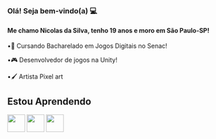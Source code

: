 ### Olá! Seja bem-vindo(a) 💻


#### Me chamo Nicolas da Silva, tenho 19 anos e moro em São Paulo-SP!


•📖 Cursando Bacharelado em Jogos Digitais no Senac!

•🎮 Desenvolvedor de jogos na Unity!

•🖌️ Artista Pixel art


## Estou Aprendendo
<img src="https://cdn.jsdelivr.net/gh/devicons/devicon@latest/icons/csharp/csharp-original.svg" width="40" height="40"/> <img src="https://cdn.jsdelivr.net/gh/devicons/devicon@latest/icons/unity/unity-original.svg" width="40" height="40" /> <img src="https://cdn.jsdelivr.net/gh/devicons/devicon@latest/icons/blender/blender-original.svg" width="40" height="40"/> 



<!--
**NicolasSilva24/NicolasSilva24** is a ✨ _special_ ✨ repository because its `README.md` (this file) appears on your GitHub profile.

Here are some ideas to get you started:

- 🔭 I’m currently working on ...
- 🌱 I’m currently learning ...
- 👯 I’m looking to collaborate on ...
- 🤔 I’m looking for help with ...
- 💬 Ask me about ...
- 📫 How to reach me: ...
- 😄 Pronouns: ...
- ⚡ Fun fact: ...
-->
